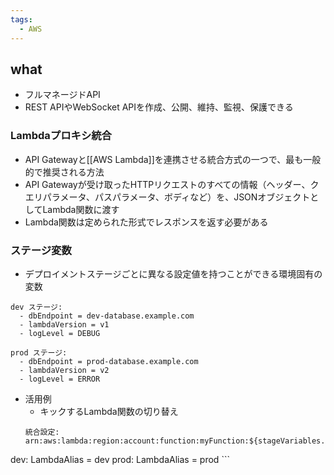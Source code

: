 ```yaml
---
tags:
  - AWS
---
```

## what
- フルマネージドAPI
- REST APIやWebSocket APIを作成、公開、維持、監視、保護できる
### Lambdaプロキシ統合
- API Gatewayと[[AWS Lambda]]を連携させる統合方式の一つで、最も一般的で推奨される方法
- API Gatewayが受け取ったHTTPリクエストのすべての情報（ヘッダー、クエリパラメータ、パスパラメータ、ボディなど）を、JSONオブジェクトとしてLambda関数に渡す
- Lambda関数は定められた形式でレスポンスを返す必要がある

### ステージ変数
- デプロイメントステージごとに異なる設定値を持つことができる環境固有の変数
```
dev ステージ:
  - dbEndpoint = dev-database.example.com
  - lambdaVersion = v1
  - logLevel = DEBUG

prod ステージ:
  - dbEndpoint = prod-database.example.com  
  - lambdaVersion = v2
  - logLevel = ERROR
```
- 活用例
	- キックするLambda関数の切り替え
	```
	統合設定: arn:aws:lambda:region:account:function:myFunction:${stageVariables.LambdaAlias}

dev: LambdaAlias = dev
	prod: LambdaAlias = prod
	```
	